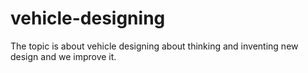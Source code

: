 # vehicle-designing
The topic is about vehicle designing about thinking and inventing new design and we improve it.  

